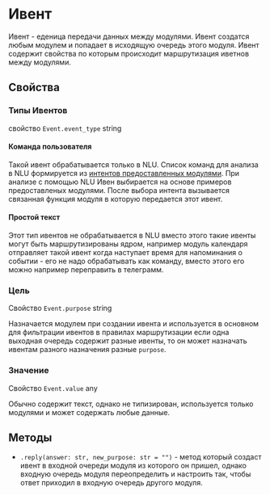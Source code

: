 # Ивент
Ивент - еденица передачи данных между модулями. Ивент создатся любым модулем и попадает в исходящую очередь этого модуля.
Ивент содержит свойства по которым происходит маршрутизация иветнов между модулями.
## Свойства
### Типы Ивентов
свойство `Event.event_type` string
#### Команда пользователя 
Такой ивент обрабатывается только в NLU. Список команд для анализа в NLU формируется из [интентов предоставленных модулями](Интенты.md).
При анализе с помощью NLU Ивен выбирается на основе примеров предоставленых модулями. После выбора интента вызывается связанная функция модуля в которую передается этот ивент.

#### Простой текст
Этот тип ивентов не обрабатывается в NLU вместо этого такие ивенты могут быть маршрутизированы ядром, например модуль календаря отправляет такой ивент когда наступает время для напоминания о событии - его не надо обрабатывать как команду, вместо этого его можно например переправить в телеграмм.

### Цель
Свойство `Event.purpose` string

Назначается модулем при создании ивента и используется в основном для фильтрации ивентов в правилах маршрутизации если одна выходная очередь содержит разные ивенты, то он может назначать ивентам разного назначения разные `purpose`.

### Значение
Свойство `Event.value` any

Обычно содержит текст, однако не типизирован, используется только модулями и может содержать любые данные.

## Методы
- `.reply(answer: str, new_purpose: str = "")` - метод который создаст ивент в входной очереди модуля из которого он пришел, однако входную очередь модуля переопределить и настроить так, чтобы ответ приходил в входную очередь другого модуля.
